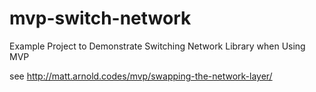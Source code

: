 # mvp-switch-network
Example Project to Demonstrate Switching Network Library when Using MVP

see http://matt.arnold.codes/mvp/swapping-the-network-layer/
